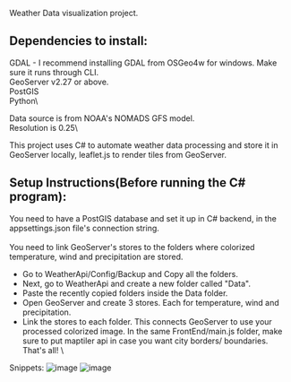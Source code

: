 Weather Data visualization project.

## Dependencies to install:
GDAL - I recommend installing GDAL from OSGeo4w for windows. Make sure it runs through CLI. \
GeoServer v2.27 or above.\
PostGIS\
Python\

Data source is from NOAA's NOMADS GFS model.\
Resolution is 0.25\

This project uses C# to automate weather data processing and store it in GeoServer locally, leaflet.js to render tiles from GeoServer.

## Setup Instructions(Before running the C# program): <br/>
You need to have a PostGIS database and set it up in C# backend, in the appsettings.json file's connection string.<br/><br/>
You need to link GeoServer's stores to the folders where colorized temperature, wind and precipitation are stored. <br>
 - Go to WeatherApi/Config/Backup and Copy all the folders.
 - Next, go to WeatherApi and create a new folder called "Data".
 - Paste the recently copied folders inside the Data folder.
 - Open GeoServer and create 3 stores. Each for temperature, wind and precipitation.
 - Link the stores to each folder. This connects GeoServer to use your processed colorized image.
In the same FrontEnd/main.js folder, make sure to put maptiler api in case you want city borders/ boundaries.\
That's all! \

Snippets:
![image](https://github.com/user-attachments/assets/5eba21cf-1c7a-4963-82b2-382e09958f3a)
![image](https://github.com/user-attachments/assets/15ee5572-d10f-478f-94a0-8e0dc6f0919b)


